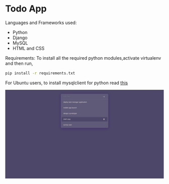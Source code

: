 # Todo App

Languages and Frameworks used:

- Python
- Django
- MySQL
- HTML and CSS

Requirements:
  To install all the required python modules,activate virtualenv and then run,

  ```bash
  pip install -r requirements.txt
  ```

  For Ubuntu users, to install mysqlclient for python read [this](https://pypi.org/project/mysqlclient/)

![Preview of the Site](Screenshot%20from%202021-06-26%2017-13-58.png)
